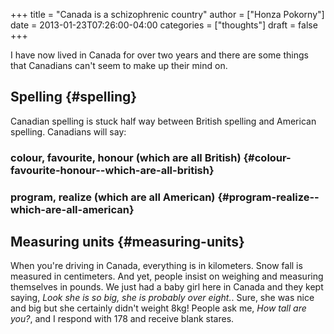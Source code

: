 +++
title = "Canada is a schizophrenic country"
author = ["Honza Pokorny"]
date = 2013-01-23T07:26:00-04:00
categories = ["thoughts"]
draft = false
+++

I have now lived in Canada for over two years and there are some things that
Canadians can't seem to make up their mind on.


## Spelling {#spelling}

Canadian spelling is stuck half way between British spelling and American
spelling.  Canadians will say:


### colour, favourite, honour (which are all British) {#colour-favourite-honour--which-are-all-british}


### program, realize (which are all American) {#program-realize--which-are-all-american}


## Measuring units {#measuring-units}

When you're driving in Canada, everything is in kilometers.  Snow fall is
measured in centimeters.  And yet, people insist on weighing and measuring
themselves in pounds.  We just had a baby girl here in Canada and they kept
saying, _Look she is so big, she is probably over eight._.  Sure, she was nice
and big but she certainly didn't weight 8kg!  People ask me, _How tall are
you?_, and I respond with 178 and receive blank stares.
